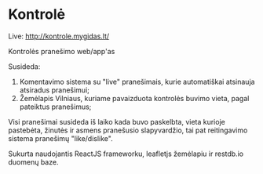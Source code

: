 # Kontrolė

Live: http://kontrole.mygidas.lt/

Kontrolės pranešimo web/app'as 

Susideda:
1. Komentavimo sistema su "live" pranešimais, kurie automatiškai atsinauja atsiradus pranešimui;
2. Žemėlapis Vilniaus, kuriame pavaizduota kontrolės buvimo vieta, pagal pateiktus pranešimus;

Visi pranešimai susideda iš laiko kada buvo paskelbta, vieta kurioje pastebėta, žinutės ir asmens pranešusio slapyvardžio, tai pat reitingavimo sistema pranešimų "like/dislike".

Sukurta naudojantis ReactJS frameworku, leafletjs žemėlapiu ir restdb.io duomenų baze.
